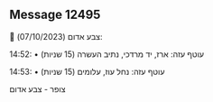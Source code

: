 ## Message 12495

🔴 צבע אדום (07/10/2023):

14:52:
• עוטף עזה: ארז, יד מרדכי, נתיב העשרה (15 שניות)

14:53:
• עוטף עזה: נחל עוז, עלומים (15 שניות)

צופר - צבע אדום

